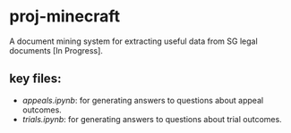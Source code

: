 # proj-minecraft
A document mining system for extracting useful data from SG legal documents [In Progress].

## key files:
- _appeals.ipynb_: for generating answers to questions about appeal outcomes. 
- _trials.ipynb_: for generating answers to questions about trial outcomes. 
